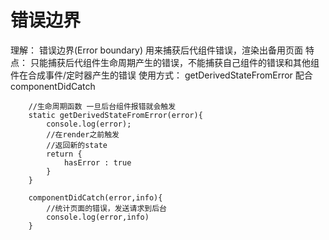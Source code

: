 # 错误边界 #
理解：
    错误边界(Error boundary) 用来捕获后代组件错误，渲染出备用页面
特点：
    只能捕获后代组件生命周期产生的错误，不能捕获自己组件的错误和其他组件在合成事件/定时器产生的错误
使用方式：
    getDerivedStateFromError 配合 componentDidCatch

```
    //生命周期函数 一旦后台组件报错就会触发
    static getDerivedStateFromError(error){
        console.log(error);
        //在render之前触发
        //返回新的state
        return {
            hasError : true
        }
    }

    componentDidCatch(error,info){
        //统计页面的错误，发送请求到后台
        console.log(error,info)
    }
```